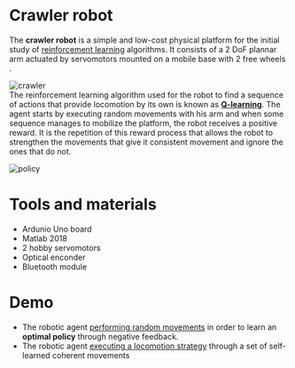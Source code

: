 # Crawler robot
The **crawler robot** is a simple and low-cost physical platform for the initial study of [reinforcement learning](https://en.wikipedia.org/wiki/Reinforcement_learning) algorithms. It consists of a 2 DoF plannar arm actuated by servomotors mounted on a mobile base with 2 free wheels .<br>

![crawler](https://user-images.githubusercontent.com/107052856/199168370-a2930d46-5c04-4585-90a6-cc77716fefe0.jpeg)
 <br>
The reinforcement learning algorithm used for the robot to find a sequence of actions that provide locomotion by its own is known as [**Q-learning**](https://es.wikipedia.org/wiki/Q-learning). The agent starts by executing random movements with his arm and when some sequence manages to mobilize the platform, the robot receives a positive reward. It is the repetition of this reward process that allows the robot to strengthen the movements that give it consistent movement and ignore the ones that do not.

![policy](https://user-images.githubusercontent.com/107052856/199168945-4ae1d700-5b0c-4bb4-9215-6672626eb882.gif)


# Tools and materials
- Ardunio Uno board
- Matlab 2018
- 2 hobby servomotors
- Optical enconder 
- Bluetooth module
 
 # Demo
- The robotic agent [performing random movements](https://www.youtube.com/watch?v=am49DNG4l4M&list=PLQBwkbxMqU0CwwgrcaWHP4ouFjho0Iy4H&index=5) in order to learn an **optimal policy** through negative feedback.
- The robotic agent [executing a locomotion strategy](https://www.youtube.com/watch?v=am49DNG4l4M&list=PLQBwkbxMqU0CwwgrcaWHP4ouFjho0Iy4H&index=5) through a set of self-learned coherent movements
